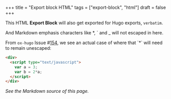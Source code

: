 +++
title = "Export block HTML"
tags = ["export-block", "html"]
draft = false
+++

This HTML <b>Export Block</b>  will also get exported for Hugo exports,
<code>verbatim</code>.

And Markdown emphasis characters like *, `  and _ will not escaped in here.

From `ox-hugo` Issue #[154](https://github.com/kaushalmodi/ox-hugo/issues/154), we see an actual case of where that \`\*\`
will need to remain unescaped:

```html
<div>
  <script type="text/javascript">
    var a = 3;
    var b = 2*a;
  </script>
</div>
```

<div>
  <script type="text/javascript">
    var a = 3;
    var b = 2*a;
  </script>
</div>

_See the Markdown source of this page._
